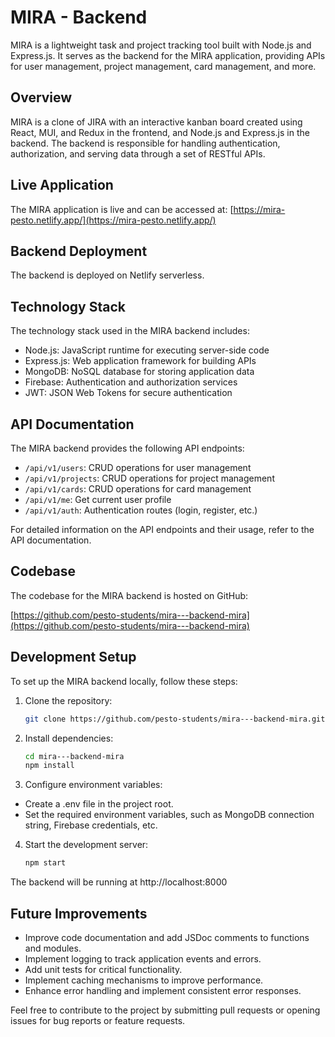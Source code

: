 # MIRA - Backend

MIRA is a lightweight task and project tracking tool built with Node.js and Express.js. It serves as the backend for the MIRA application, providing APIs for user management, project management, card management, and more.

## Overview

MIRA is a clone of JIRA with an interactive kanban board created using React, MUI, and Redux in the frontend, and Node.js and Express.js in the backend. The backend is responsible for handling authentication, authorization, and serving data through a set of RESTful APIs.

## Live Application

The MIRA application is live and can be accessed at: [https://mira-pesto.netlify.app/](https://mira-pesto.netlify.app/)

## Backend Deployment

The backend is deployed on Netlify serverless.

## Technology Stack

The technology stack used in the MIRA backend includes:

- Node.js: JavaScript runtime for executing server-side code
- Express.js: Web application framework for building APIs
- MongoDB: NoSQL database for storing application data
- Firebase: Authentication and authorization services
- JWT: JSON Web Tokens for secure authentication

## API Documentation

The MIRA backend provides the following API endpoints:

- `/api/v1/users`: CRUD operations for user management
- `/api/v1/projects`: CRUD operations for project management
- `/api/v1/cards`: CRUD operations for card management
- `/api/v1/me`: Get current user profile
- `/api/v1/auth`: Authentication routes (login, register, etc.)

For detailed information on the API endpoints and their usage, refer to the API documentation.

## Codebase

The codebase for the MIRA backend is hosted on GitHub:

[https://github.com/pesto-students/mira---backend-mira](https://github.com/pesto-students/mira---backend-mira)

## Development Setup

To set up the MIRA backend locally, follow these steps:

1. Clone the repository:

   ```bash
   git clone https://github.com/pesto-students/mira---backend-mira.git
   ```

2. Install dependencies:
    ```bash
    cd mira---backend-mira
    npm install
    ```
3. Configure environment variables:

- Create a .env file in the project root.
- Set the required environment variables, such as MongoDB connection string, Firebase credentials, etc.

4. Start the development server:
    
    ```bash
    npm start
    ```
The backend will be running at http://localhost:8000

## Future Improvements

- Improve code documentation and add JSDoc comments to functions and modules.
- Implement logging to track application events and errors.
- Add unit tests for critical functionality.
- Implement caching mechanisms to improve performance.
- Enhance error handling and implement consistent error responses.

Feel free to contribute to the project by submitting pull requests or opening issues for bug reports or feature requests.